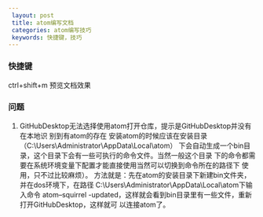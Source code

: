 ```yaml
---
 layout: post
 title: atom编写文档
 categories: atom编写技巧
 keywords: 快捷键，技巧
---
```


### 快捷键
  ctrl+shift+m 预览文档效果
  
### 问题
1. GitHubDesktop无法选择使用atom打开仓库，提示是GitHubDesktop并没有在本地识
别到有atom的存在
  安装atom的时候应该在安装目录（C:\Users\Administrator\AppData\Local\atom）
  下会自动生成一个bin目录，这个目录下会有一些可执行的命令文件。当然一般这个目录
  下的命令都需要在系统环境变量下配置才能直接使用当然可以切换到命令所在的路径下
  使用，只不过比较麻烦）。
  方法就是：先在atom的安装目录下新建bin文件夹，并在dos环境下，在路径
  C:\Users\Administrator\AppData\Local\atom下输入命令 atom–squirrel
  -updated，这样就会看到bin目录里有一些文件，重新打开GitHubDesktop，这样就可
  以连接atom了。
